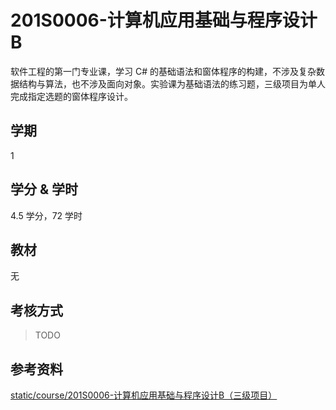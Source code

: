 # 201S0006-计算机应用基础与程序设计B

软件工程的第一门专业课，学习 C# 的基础语法和窗体程序的构建，不涉及复杂数据结构与算法，也不涉及面向对象。实验课为基础语法的练习题，三级项目为单人完成指定选题的窗体程序设计。

## 学期

1

## 学分 & 学时

4.5 学分，72 学时

## 教材

无

## 考核方式

> TODO

## 参考资料

[static/course/201S0006-计算机应用基础与程序设计B（三级项目）](https://github.com/rurumuri/ysuse-2022/tree/master/static/course/201S0006-%E8%AE%A1%E7%AE%97%E6%9C%BA%E5%BA%94%E7%94%A8%E5%9F%BA%E7%A1%80%E4%B8%8E%E7%A8%8B%E5%BA%8F%E8%AE%BE%E8%AE%A1B%EF%BC%88%E4%B8%89%E7%BA%A7%E9%A1%B9%E7%9B%AE%EF%BC%89)